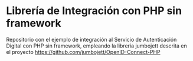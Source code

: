 # Librería de Integración con PHP sin framework
Repositorio con el ejemplo de integración al Servicio de Autenticación Digital con PHP sin framework, empleando la libreria jumbojett descrita en el proyecto https://github.com/jumbojett/OpenID-Connect-PHP 

